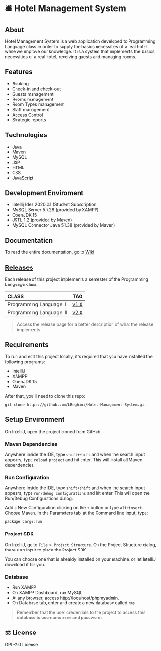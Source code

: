 # :bellhop_bell: Hotel Management System

## About


Hotel Management System is a web application developed to Programming Language class in order to supply the basics necessities of a real hotel while we improve our knowledge. It is a system that implements the basics necessities of a real hotel, receiving guests and managing rooms.


## Features

- Booking
- Check-in and check-out
- Guests management
- Rooms management
- Room Types management
- Staff management
- Access Control
- Strategic reports

## Technologies

- Java
- Maven
- MySQL
- JSP
- HTML
- CSS
- JavaScript

## Development Enviroment
- Intellij Idea 2020.3.1 (Student Subscription)
- MySQL Server 5.7.28 (provided by XAMPP)
- OpenJDK 15
- JSTL 1.2 (provided by Maven)
- MySQL Connector Java 5.1.38 (provided by Maven)

## Documentation

To read the entire documentation, go to [Wiki](https://github.com/LBeghini/Hotel-Management-System/wiki)

## [Releases](https://github.com/LBeghini/Hotel-Management-System/releases)

Each release of this project implements a semester of the Programming Language class.


|  CLASS                    |      TAG                                                                            |
| :------------             | :---------:                                                                         |
| Programming Language II   |     [v1.0](https://github.com/LBeghini/Hotel-Management-System/releases/tag/1.0)    |
| Programming Language III  |     [v2.0](https://github.com/LBeghini/Hotel-Management-System/releases/tag/2.0)    |


> Access the release page for a better description of what the release implements 


## Requirements

To run and edit this project locally, it's required that you have installed the following programs:
- IntelliJ
- XAMPP
- OpenJDK 15
- Maven

After that, you'll need to clone this repo:
```
git clone https://github.com/LBeghini/Hotel-Management-System.git
```

## Setup Environment

On IntelliJ, open the project cloned from GitHub.

### Maven Dependencies

Anywhere inside the IDE, type `shift+shift` and when the search input appears, type `reload project` and hit enter.
This will install all Maven dependencies.

### Run Configuration

Anywhere inside the IDE, type `shift+shift` and when the search input appears, type `run/debug configurations` and hit enter.
This will open the Run/Debug Configurations dialog.

Add a New Configuration clicking on the `+` button or type `alt+insert`. Choose Maven.
In the Parameters tab, at the Command line input, type:
```
package cargo:run
```

### Project SDK

On IntelliJ, go to `File > Project Structure`.
On the Project Structure dialog, there's an input to place the Project SDK. 

You can choose one that is alrealdy installed on your machine, or let IntelliJ download if for you.

### Database
- Run XAMPP
- On XAMPP Dashboard, run MySQL
- At any browser, access http://localhost/phpmyadmin.
- On Database tab, enter and create a new database called `hms` 

> Remember that the user credentials to the project to access this database is username:`root` and password:` `

## :balance_scale: License

GPL-2.0 License
